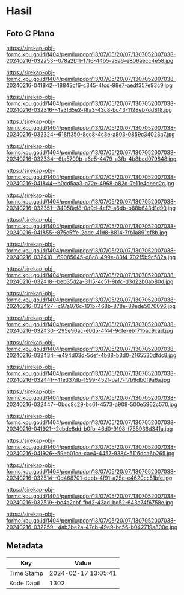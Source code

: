 # Hasil

## Foto C Plano

https://sirekap-obj-formc.kpu.go.id/f404/pemilu/pdpr/13/07/05/20/07/1307052007038-20240216-032253--078a2b11-17f6-44b5-a8a6-e806aecc4e58.jpg

https://sirekap-obj-formc.kpu.go.id/f404/pemilu/pdpr/13/07/05/20/07/1307052007038-20240216-041842--18843cf6-c345-4fcd-98e7-aedf357e93c9.jpg

https://sirekap-obj-formc.kpu.go.id/f404/pemilu/pdpr/13/07/05/20/07/1307052007038-20240216-032316--4a3fd5e2-f8a3-43c8-bc43-1128eb7dd818.jpg

https://sirekap-obj-formc.kpu.go.id/f404/pemilu/pdpr/13/07/05/20/07/1307052007038-20240216-032324--618ff350-8cc8-4c3e-a803-0859c34023a7.jpg

https://sirekap-obj-formc.kpu.go.id/f404/pemilu/pdpr/13/07/05/20/07/1307052007038-20240216-032334--6fa5709b-a6e5-4479-a3fb-4b8bcd079848.jpg

https://sirekap-obj-formc.kpu.go.id/f404/pemilu/pdpr/13/07/05/20/07/1307052007038-20240216-041844--b0cd5aa3-a72e-4968-a82d-7e11e4deec2c.jpg

https://sirekap-obj-formc.kpu.go.id/f404/pemilu/pdpr/13/07/05/20/07/1307052007038-20240216-032351--34058ef8-0d9d-4ef2-a6db-b88b643d1d90.jpg

https://sirekap-obj-formc.kpu.go.id/f404/pemilu/pdpr/13/07/05/20/07/1307052007038-20240216-041855--875c5ffe-2ddc-41d8-8814-7fb1a891cf8b.jpg

https://sirekap-obj-formc.kpu.go.id/f404/pemilu/pdpr/13/07/05/20/07/1307052007038-20240216-032410--69085645-d8c8-499e-83f4-702f5b9c582a.jpg

https://sirekap-obj-formc.kpu.go.id/f404/pemilu/pdpr/13/07/05/20/07/1307052007038-20240216-032418--beb35d2a-3115-4c51-9bfc-d3d22b0ab80d.jpg

https://sirekap-obj-formc.kpu.go.id/f404/pemilu/pdpr/13/07/05/20/07/1307052007038-20240216-032427--c97a076c-191b-468b-878e-89ede5070096.jpg

https://sirekap-obj-formc.kpu.go.id/f404/pemilu/pdpr/13/07/05/20/07/1307052007038-20240216-032430--295e90ac-e0d5-4f44-9cfe-eb171bac9cad.jpg

https://sirekap-obj-formc.kpu.go.id/f404/pemilu/pdpr/13/07/05/20/07/1307052007038-20240216-032434--e494d03d-5def-4b88-b3d0-2165530dfdc8.jpg

https://sirekap-obj-formc.kpu.go.id/f404/pemilu/pdpr/13/07/05/20/07/1307052007038-20240216-032441--4fe337db-1599-452f-baf7-f7b9db0f9a6a.jpg

https://sirekap-obj-formc.kpu.go.id/f404/pemilu/pdpr/13/07/05/20/07/1307052007038-20240216-032447--0bcc8c29-bc61-4573-a908-500e5962c570.jpg

https://sirekap-obj-formc.kpu.go.id/f404/pemilu/pdpr/13/07/05/20/07/1307052007038-20240216-041921--2cbde8dd-b0fb-46d0-9198-f755936d341a.jpg

https://sirekap-obj-formc.kpu.go.id/f404/pemilu/pdpr/13/07/05/20/07/1307052007038-20240216-041926--59eb01ce-cae4-4457-9384-5116dca6b265.jpg

https://sirekap-obj-formc.kpu.go.id/f404/pemilu/pdpr/13/07/05/20/07/1307052007038-20240216-032514--0d468701-debb-4f91-a25c-e4620cc51bfe.jpg

https://sirekap-obj-formc.kpu.go.id/f404/pemilu/pdpr/13/07/05/20/07/1307052007038-20240216-032519--bc4a2cbf-fbd2-43ad-bd52-643a74f6758e.jpg

https://sirekap-obj-formc.kpu.go.id/f404/pemilu/pdpr/13/07/05/20/07/1307052007038-20240216-032259--4ab2be2a-47cb-49e9-bc56-b042719a800e.jpg


## Metadata

| Key        | Value               |
| ---------- | ------------------- |
| Time Stamp | 2024-02-17 13:05:41 |
| Kode Dapil | 1302                |




